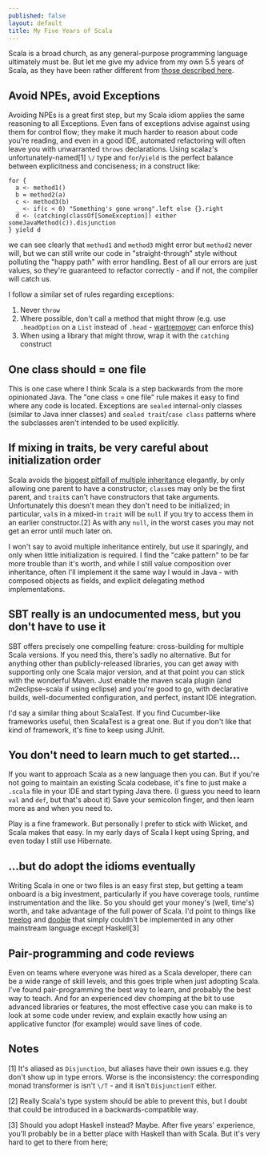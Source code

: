 ```yaml
---
published: false
layout: default
title: My Five Years of Scala
---
```


Scala is a broad church, as any general-purpose programming language ultimately must be.
But let me give my advice from my own 5.5 years of Scala,
as they have been rather different from [those described here](http://manuel.bernhardt.io/2015/11/13/5-years-of-scala-and-counting-debunking-some-myths-about-the-language-and-its-environment/).

## Avoid NPEs, avoid Exceptions

Avoiding NPEs is a great first step, but my Scala idiom applies the same reasoning
to all Exceptions. Even fans of exceptions advise against using them for control flow;
they make it much harder to reason about code you're reading, and even in a good IDE,
automated refactoring will often leave you with unwarranted `throws` declarations.
Using scalaz's unfortunately-named[1] `\/` type and `for`/`yield` is the perfect balance
between explicitness and conciseness; in a construct like:

    for {
      a <- method1()
      b = method2(a)
      c <- method3(b)
      _ <- if(c < 0) "Something's gone wrong".left else {}.right
      d <- (catching(classOf[SomeException]) either someJavaMethod(c)).disjunction
    } yield d
    
we can see clearly that `method1` and `method3` might error but `method2` never will,
but we can still write our code in "straight-through" style without polluting the
"happy path" with error handling.
Best of all our errors are just values, so they're guaranteed to refactor correctly -
and if not, the compiler will catch us.

I follow a similar set of rules regarding exceptions:

 1. Never `throw`
 2. Where possible, don't call a method that might throw
 (e.g. use `.headOption` on a `List` instead of `.head` - [wartremover](https://github.com/puffnfresh/wartremover) can enforce this)
 3. When using a library that might throw, wrap it with the `catching` construct

## One class should = one file

This is one case where I think Scala is a step backwards from the more opinionated Java.
The "one class = one file" rule makes it easy to find where any code is located.
Exceptions are `sealed` internal-only classes (similar to Java inner classes)
and `sealed trait`/`case class` patterns where the subclasses aren't intended to be
used explicitly.

## If mixing in traits, be very careful about initialization order

Scala avoids the [biggest pitfall of multiple inheritance](https://fuhm.net/super-harmful/) elegantly,
by only allowing one parent to have a constructor;
`class`es may only be the first parent, and `trait`s can't have constructors
that take arguments.
Unfortunately this doesn't mean they don't need to be initialized; in particular,
`val`s in a mixed-in `trait` will be `null` if you try to access them
in an earlier constructor.[2]
As with any `null`, in the worst cases you may not get an error until much later on.

I won't say to avoid multiple inheritance entirely, but use it sparingly,
and only when little initialization is required.
I find the "cake pattern" to be far more trouble than it's worth,
and while I still value composition over inheritance,
often I'll implement it the same way I would in Java - with composed objects as fields,
and explicit delegating method implementations.

## SBT really is an undocumented mess, but you don't have to use it

SBT offers precisely one compelling feature: cross-building for multiple Scala versions.
If you need this, there's sadly no alternative.
But for anything other than publicly-released libraries,
you can get away with supporting only one Scala major version,
and at that point you can stick with the wonderful Maven.
Just enable the maven scala plugin (and m2eclipse-scala if using eclipse)
and you're good to go, with declarative builds, well-documented configuration,
and perfect, instant IDE integration.

I'd say a similar thing about ScalaTest.
If you find Cucumber-like frameworks useful, then ScalaTest is a great one.
But if you don't like that kind of framework, it's fine to keep using JUnit.

## You don't need to learn much to get started...

If you want to approach Scala as a new language then you can.
But if you're not going to maintain an existing Scala codebase,
it's fine to just make a `.scala` file in your IDE and start typing Java there.
(I guess you need to learn `val` and `def`, but that's about it)
Save your semicolon finger, and then learn more as and when you need to.

Play is a fine framework.
But personally I prefer to stick with Wicket, and Scala makes that easy.
In my early days of Scala I kept using Spring,
and even today I still use Hibernate.

## ...but do adopt the idioms eventually

Writing Scala in one or two files is an easy first step, but getting a team onboard
is a big investment, particularly if you have coverage tools, runtime instrumentation
and the like. So you should get your money's (well, time's) worth,
and take advantage of the full power of Scala.
I'd point to things like [treelog](http://typelevel.org/blog/2013/10/18/treelog.html) and [doobie](https://www.youtube.com/watch?v=M5MF6M7FHPo)
that simply couldn't be implemented in any other mainstream language except Haskell[3]

## Pair-programming and code reviews

Even on teams where everyone was hired as a Scala developer,
there can be a wide range of skill levels,
and this goes triple when just adopting Scala.
I've found pair-programming the best way to learn, and probably the best way to teach.
And for an experienced dev chomping at the bit to use advanced libraries or features,
the most effective case you can make is to look at some code under review,
and explain exactly how using an applicative functor (for example)
would save lines of code.

## Notes

[1] It's aliased as `Disjunction`, but aliases have their own issues
e.g. they don't show up in type errors.
Worse is the inconsistency: the corresponding monad transformer is isn't `\/T` -
and it isn't `DisjunctionT` either.

[2] Really Scala's type system should be able to prevent this,
but I doubt that could be introduced in a backwards-compatible way.

[3] Should you adopt Haskell instead? Maybe. After five years' experience,
you'll probably be in a better place with Haskell than with Scala.
But it's very hard to get to there from here; 
